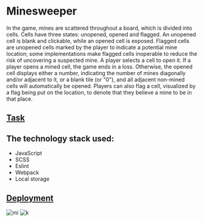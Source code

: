 # Minesweeper
In the game, mines are scattered throughout a board, which is divided into cells. Cells have three states: unopened, opened and flagged. An unopened cell is blank and clickable, while an opened cell is exposed. Flagged cells are unopened cells marked by the player to indicate a potential mine location; some implementations make flagged cells inoperable to reduce the risk of uncovering a suspected mine. A player selects a cell to open it. If a player opens a mined cell, the game ends in a loss. Otherwise, the opened cell displays either a number, indicating the number of mines diagonally and/or adjacent to it, or a blank tile (or "0"), and all adjacent non-mined cells will automatically be opened. Players can also flag a cell, visualized by a flag being put on the location, to denote that they believe a mine to be in that place.

## [Task](https://github.com/rolling-scopes-school/tasks/blob/master/tasks/minesweeper/README.md)

## The technology stack used:

-   JavaScript
-   SCSS
-   Eslint
-   Webpack
-   Local storage

## [Deployment](https://yana-dyachok.github.io/minesweeper/)
![mi](https://github.com/user-attachments/assets/59b50837-9fcc-4423-9aa7-f70ed2b6df8e)
![k](https://github.com/user-attachments/assets/d58cc32f-4a02-43f2-a13a-d7d1783b6123)
